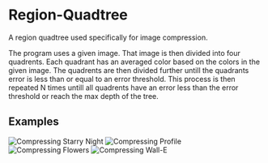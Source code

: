 # Region-Quadtree
A region quadtree used specifically for image compression.

The program uses a given image. That image is then divided into four quadrents.
Each quadrant has an averaged color based on the colors in the given image. The 
quadrents are then divided further untill the quadrants error is less than or 
equal to an error threshold. This process is then repeated N times untill all 
quadrents have an error less than the error threshold or reach the max depth of
the tree.

## Examples

![Compressing Starry Night](https://github.com/TannerYork/Region-Quadtree/blob/master/Images/starry_night_compression.gif)
![Compressing Profile](https://github.com/TannerYork/Region-Quadtree/blob/master/Images/profile_compression.gif)
![Compressing Flowers](https://github.com/TannerYork/Region-Quadtree/blob/master/Images/flowers_compression.gif)
![Compressing Wall-E](https://github.com/TannerYork/Region-Quadtree/blob/master/Images/wall-e_compression.gif)
